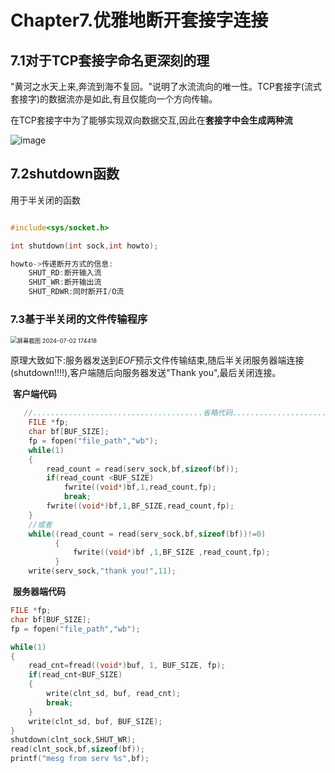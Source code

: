 #  Chapter7.优雅地断开套接字连接



## 7.1对于TCP套接字命名更深刻的理

"黄河之水天上来,奔流到海不复回。"说明了水流流向的唯一性。TCP套接字(流式套接字)的数据流亦是如此,有且仅能向一个方向传输。

在TCP套接字中为了能够实现双向数据交互,因此在**套接字中会生成两种流**

![image](https://github.com/gggggwen/TCP-IP-StudyNotes/assets/162149042/d812a0c9-de3b-4ba3-9e2b-3566062f7a86)


## 7.2shutdown函数

用于半关闭的函数

```c++

#include<sys/socket.h>

int shutdown(int sock,int howto);

howto->传递断开方式的信息:
    SHUT_RD:断开输入流
    SHUT_WR:断开输出流
    SHUT_RDWR:同时断开I/O流
```

### 

### 7.3基于半关闭的文件传输程序



<img src="C:\Users\32939\Desktop\github_repo\TCP-IP-StudyNotes\Chapter7\屏幕截图 2024-07-02 174418.png" alt="屏幕截图 2024-07-02 174418" style="zoom:67%;" />

​                             原理大致如下:服务器发送到*EOF*预示文件传输结束,随后半关闭服务器端连接(shutdown!!!!),客户端随后向服务器发送"Thank you",最后关闭连接。

​                                                                          **客户端代码**

```c++
   //......................................省略代码....................................
    FILE *fp;
    char bf[BUF_SIZE];
    fp = fopen("file_path","wb");
    while(1)
    {
        read_count = read(serv_sock,bf,sizeof(bf));
        if(read_count <BUF_SIZE)
            fwrite((void*)bf,1,read_count,fp);
            break;
        fwrite((void*)bf,1,BF_SIZE,read_count,fp);
    }
    //或者
    while((read_count = read(serv_sock,bf,sizeof(bf))!=0)
          {
              fwrite((void*)bf ,1,BF_SIZE ,read_count,fp);
          }
    write(serv_sock,"thank you!",11);      

```

​                                                                          **服务器端代码**

```c++
FILE *fp;
char bf[BUF_SIZE];
fp = fopen("file_path","wb");

while(1)
{
	read_cnt=fread((void*)buf, 1, BUF_SIZE, fp);
	if(read_cnt<BUF_SIZE)
	{
		write(clnt_sd, buf, read_cnt);
		break;
	}
	write(clnt_sd, buf, BUF_SIZE);
}
shutdown(clnt_sock,SHUT_WR);
read(clnt_sock,bf,sizeof(bf));
printf("mesg from serv %s",bf);

```

